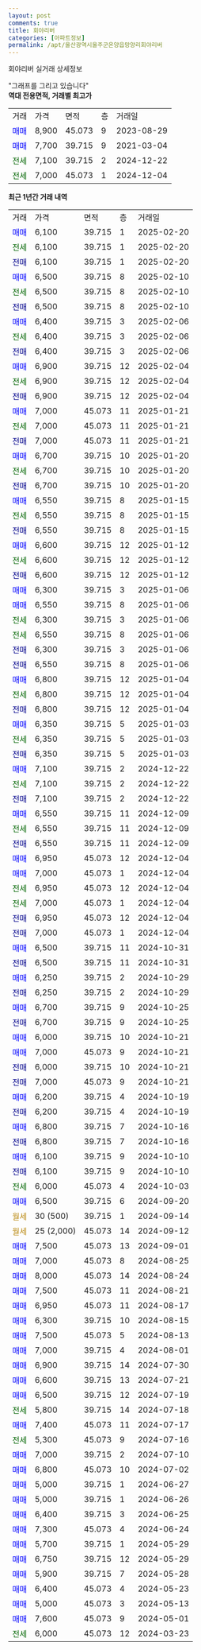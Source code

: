 ```yaml
---
layout: post
comments: true
title: 회야리버
categories: [아파트정보]
permalink: /apt/울산광역시울주군온양읍망양리회야리버
---
```


회야리버 실거래 상세정보

<script type="text/javascript">
  google.charts.load('current', {'packages':['line', 'corechart']});
  google.charts.setOnLoadCallback(drawChart);

  function drawChart() {
    var data = new google.visualization.DataTable();
    data.addColumn('date', '거래일');
    data.addColumn('number', "매매");
    data.addColumn('number', "전세");
    data.addColumn('number', "전매");

    data.addRows([[new Date(Date.parse("2025-02-20")), 6100, null, null], [new Date(Date.parse("2025-02-20")), null, 6100, null], [new Date(Date.parse("2025-02-20")), null, null, 6100], [new Date(Date.parse("2025-02-10")), 6500, null, null], [new Date(Date.parse("2025-02-10")), null, 6500, null], [new Date(Date.parse("2025-02-10")), null, null, 6500], [new Date(Date.parse("2025-02-06")), 6400, null, null], [new Date(Date.parse("2025-02-06")), null, 6400, null], [new Date(Date.parse("2025-02-06")), null, null, 6400], [new Date(Date.parse("2025-02-04")), 6900, null, null], [new Date(Date.parse("2025-02-04")), null, 6900, null], [new Date(Date.parse("2025-02-04")), null, null, 6900], [new Date(Date.parse("2025-01-21")), 7000, null, null], [new Date(Date.parse("2025-01-21")), null, 7000, null], [new Date(Date.parse("2025-01-21")), null, null, 7000], [new Date(Date.parse("2025-01-20")), 6700, null, null], [new Date(Date.parse("2025-01-20")), null, 6700, null], [new Date(Date.parse("2025-01-20")), null, null, 6700], [new Date(Date.parse("2025-01-15")), 6550, null, null], [new Date(Date.parse("2025-01-15")), null, 6550, null], [new Date(Date.parse("2025-01-15")), null, null, 6550], [new Date(Date.parse("2025-01-12")), 6600, null, null], [new Date(Date.parse("2025-01-12")), null, 6600, null], [new Date(Date.parse("2025-01-12")), null, null, 6600], [new Date(Date.parse("2025-01-06")), 6300, null, null], [new Date(Date.parse("2025-01-06")), 6550, null, null], [new Date(Date.parse("2025-01-06")), null, 6300, null], [new Date(Date.parse("2025-01-06")), null, 6550, null], [new Date(Date.parse("2025-01-06")), null, null, 6300], [new Date(Date.parse("2025-01-06")), null, null, 6550], [new Date(Date.parse("2025-01-04")), 6800, null, null], [new Date(Date.parse("2025-01-04")), null, 6800, null], [new Date(Date.parse("2025-01-04")), null, null, 6800], [new Date(Date.parse("2025-01-03")), 6350, null, null], [new Date(Date.parse("2025-01-03")), null, 6350, null], [new Date(Date.parse("2025-01-03")), null, null, 6350], [new Date(Date.parse("2024-12-22")), 7100, null, null], [new Date(Date.parse("2024-12-22")), null, 7100, null], [new Date(Date.parse("2024-12-22")), null, null, 7100], [new Date(Date.parse("2024-12-09")), 6550, null, null], [new Date(Date.parse("2024-12-09")), null, 6550, null], [new Date(Date.parse("2024-12-09")), null, null, 6550], [new Date(Date.parse("2024-12-04")), 6950, null, null], [new Date(Date.parse("2024-12-04")), 7000, null, null], [new Date(Date.parse("2024-12-04")), null, 6950, null], [new Date(Date.parse("2024-12-04")), null, 7000, null], [new Date(Date.parse("2024-12-04")), null, null, 6950], [new Date(Date.parse("2024-12-04")), null, null, 7000], [new Date(Date.parse("2024-10-31")), 6500, null, null], [new Date(Date.parse("2024-10-31")), null, null, 6500], [new Date(Date.parse("2024-10-29")), 6250, null, null], [new Date(Date.parse("2024-10-29")), null, null, 6250], [new Date(Date.parse("2024-10-25")), 6700, null, null], [new Date(Date.parse("2024-10-25")), null, null, 6700], [new Date(Date.parse("2024-10-21")), 6000, null, null], [new Date(Date.parse("2024-10-21")), 7000, null, null], [new Date(Date.parse("2024-10-21")), null, null, 6000], [new Date(Date.parse("2024-10-21")), null, null, 7000], [new Date(Date.parse("2024-10-19")), 6200, null, null], [new Date(Date.parse("2024-10-19")), null, null, 6200], [new Date(Date.parse("2024-10-16")), 6800, null, null], [new Date(Date.parse("2024-10-16")), null, null, 6800], [new Date(Date.parse("2024-10-10")), 6100, null, null], [new Date(Date.parse("2024-10-10")), null, null, 6100], [new Date(Date.parse("2024-10-03")), null, 6000, null], [new Date(Date.parse("2024-09-20")), 6500, null, null], [new Date(Date.parse("2024-09-14")), null, null, null], [new Date(Date.parse("2024-09-12")), null, null, null], [new Date(Date.parse("2024-09-01")), 7500, null, null], [new Date(Date.parse("2024-08-25")), 7000, null, null], [new Date(Date.parse("2024-08-24")), 8000, null, null], [new Date(Date.parse("2024-08-21")), 7500, null, null], [new Date(Date.parse("2024-08-17")), 6950, null, null], [new Date(Date.parse("2024-08-15")), 6300, null, null], [new Date(Date.parse("2024-08-13")), 7500, null, null], [new Date(Date.parse("2024-08-01")), 7000, null, null], [new Date(Date.parse("2024-07-30")), 6900, null, null], [new Date(Date.parse("2024-07-21")), 6600, null, null], [new Date(Date.parse("2024-07-19")), 6500, null, null], [new Date(Date.parse("2024-07-18")), null, 5800, null], [new Date(Date.parse("2024-07-17")), 7400, null, null], [new Date(Date.parse("2024-07-16")), null, 5300, null], [new Date(Date.parse("2024-07-10")), 7000, null, null], [new Date(Date.parse("2024-07-02")), 6800, null, null], [new Date(Date.parse("2024-06-27")), 5000, null, null], [new Date(Date.parse("2024-06-26")), 5000, null, null], [new Date(Date.parse("2024-06-25")), 6400, null, null], [new Date(Date.parse("2024-06-24")), 7300, null, null], [new Date(Date.parse("2024-05-29")), 5700, null, null], [new Date(Date.parse("2024-05-29")), 6750, null, null], [new Date(Date.parse("2024-05-28")), 5900, null, null], [new Date(Date.parse("2024-05-23")), 6400, null, null], [new Date(Date.parse("2024-05-13")), 5000, null, null], [new Date(Date.parse("2024-05-01")), 7600, null, null], [new Date(Date.parse("2024-03-23")), null, 6000, null]]);

    var options = {
      hAxis: {
        format: 'yyyy/MM/dd'
      },    
      lineWidth: 0,
      pointsVisible: true,    
      title: '최근 1년간 유형별 실거래가 분포',
      legend: { position: 'bottom' }
    };

    var formatter = new google.visualization.NumberFormat({pattern:'###,###'} );
    formatter.format(data, 1);
    formatter.format(data, 2);
    
    setTimeout(function() {
        var chart = new google.visualization.LineChart(document.getElementById('columnchart_material'));
        chart.draw(data, (options));
        document.getElementById('loading').style.display = 'none';
    }, 200);
  }
</script>


<div id="loading" style="z-index:20; display: block; margin-left: 0px">"그래프를 그리고 있습니다"</div>
<div id="columnchart_material" style="width: 95%; margin-left: 0px; display: block"></div>
<!-- contents start -->
<b>역대 전용면적, 거래별 최고가</b>
<table class="sortable">
    <tr>
      <td>거래</td>
      <td>가격</td>
      <td>면적</td>
      <td>층</td>
      <td>거래일</td>
    </tr>
        <tr>
          <td><a style="color: blue">매매</a></td>
          <td>8,900</td>
          <td>45.073</td>
          <td>9</td>
          <td>2023-08-29</td>
        </tr>            <tr>
          <td><a style="color: blue">매매</a></td>
          <td>7,700</td>
          <td>39.715</td>
          <td>9</td>
          <td>2021-03-04</td>
        </tr>        
        <tr>
              <td><a style="color: darkgreen">전세</a></td>
              <td>7,100</td>
              <td>39.715</td>
              <td>2</td>
              <td>2024-12-22</td>
            </tr>            <tr>
              <td><a style="color: darkgreen">전세</a></td>
              <td>7,000</td>
              <td>45.073</td>
              <td>1</td>
              <td>2024-12-04</td>
            </tr>        
    
</table>

<b>최근 1년간 거래 내역</b>

<table class="sortable">
    <tr>
      <td>거래</td>
      <td>가격</td>
      <td>면적</td>
      <td>층</td>
      <td>거래일</td>
    </tr>
    <tr>
      <td><a style="color: blue">매매</a></td>
      <td>6,100</td>
      <td>39.715</td>
      <td>1</td>
      <td>2025-02-20</td>
    </tr>          <tr>
      <td><a style="color: darkgreen">전세</a></td>
      <td>6,100</td>
      <td>39.715</td>
      <td>1</td>
      <td>2025-02-20</td>
    </tr>          <tr>
      <td><a style="color: darkblue">전매</a></td>
      <td>6,100</td>
      <td>39.715</td>
      <td>1</td>
      <td>2025-02-20</td>
    </tr>          <tr>
      <td><a style="color: blue">매매</a></td>
      <td>6,500</td>
      <td>39.715</td>
      <td>8</td>
      <td>2025-02-10</td>
    </tr>          <tr>
      <td><a style="color: darkgreen">전세</a></td>
      <td>6,500</td>
      <td>39.715</td>
      <td>8</td>
      <td>2025-02-10</td>
    </tr>          <tr>
      <td><a style="color: darkblue">전매</a></td>
      <td>6,500</td>
      <td>39.715</td>
      <td>8</td>
      <td>2025-02-10</td>
    </tr>          <tr>
      <td><a style="color: blue">매매</a></td>
      <td>6,400</td>
      <td>39.715</td>
      <td>3</td>
      <td>2025-02-06</td>
    </tr>          <tr>
      <td><a style="color: darkgreen">전세</a></td>
      <td>6,400</td>
      <td>39.715</td>
      <td>3</td>
      <td>2025-02-06</td>
    </tr>          <tr>
      <td><a style="color: darkblue">전매</a></td>
      <td>6,400</td>
      <td>39.715</td>
      <td>3</td>
      <td>2025-02-06</td>
    </tr>          <tr>
      <td><a style="color: blue">매매</a></td>
      <td>6,900</td>
      <td>39.715</td>
      <td>12</td>
      <td>2025-02-04</td>
    </tr>          <tr>
      <td><a style="color: darkgreen">전세</a></td>
      <td>6,900</td>
      <td>39.715</td>
      <td>12</td>
      <td>2025-02-04</td>
    </tr>          <tr>
      <td><a style="color: darkblue">전매</a></td>
      <td>6,900</td>
      <td>39.715</td>
      <td>12</td>
      <td>2025-02-04</td>
    </tr>          <tr>
      <td><a style="color: blue">매매</a></td>
      <td>7,000</td>
      <td>45.073</td>
      <td>11</td>
      <td>2025-01-21</td>
    </tr>          <tr>
      <td><a style="color: darkgreen">전세</a></td>
      <td>7,000</td>
      <td>45.073</td>
      <td>11</td>
      <td>2025-01-21</td>
    </tr>          <tr>
      <td><a style="color: darkblue">전매</a></td>
      <td>7,000</td>
      <td>45.073</td>
      <td>11</td>
      <td>2025-01-21</td>
    </tr>          <tr>
      <td><a style="color: blue">매매</a></td>
      <td>6,700</td>
      <td>39.715</td>
      <td>10</td>
      <td>2025-01-20</td>
    </tr>          <tr>
      <td><a style="color: darkgreen">전세</a></td>
      <td>6,700</td>
      <td>39.715</td>
      <td>10</td>
      <td>2025-01-20</td>
    </tr>          <tr>
      <td><a style="color: darkblue">전매</a></td>
      <td>6,700</td>
      <td>39.715</td>
      <td>10</td>
      <td>2025-01-20</td>
    </tr>          <tr>
      <td><a style="color: blue">매매</a></td>
      <td>6,550</td>
      <td>39.715</td>
      <td>8</td>
      <td>2025-01-15</td>
    </tr>          <tr>
      <td><a style="color: darkgreen">전세</a></td>
      <td>6,550</td>
      <td>39.715</td>
      <td>8</td>
      <td>2025-01-15</td>
    </tr>          <tr>
      <td><a style="color: darkblue">전매</a></td>
      <td>6,550</td>
      <td>39.715</td>
      <td>8</td>
      <td>2025-01-15</td>
    </tr>          <tr>
      <td><a style="color: blue">매매</a></td>
      <td>6,600</td>
      <td>39.715</td>
      <td>12</td>
      <td>2025-01-12</td>
    </tr>          <tr>
      <td><a style="color: darkgreen">전세</a></td>
      <td>6,600</td>
      <td>39.715</td>
      <td>12</td>
      <td>2025-01-12</td>
    </tr>          <tr>
      <td><a style="color: darkblue">전매</a></td>
      <td>6,600</td>
      <td>39.715</td>
      <td>12</td>
      <td>2025-01-12</td>
    </tr>          <tr>
      <td><a style="color: blue">매매</a></td>
      <td>6,300</td>
      <td>39.715</td>
      <td>3</td>
      <td>2025-01-06</td>
    </tr>          <tr>
      <td><a style="color: blue">매매</a></td>
      <td>6,550</td>
      <td>39.715</td>
      <td>8</td>
      <td>2025-01-06</td>
    </tr>          <tr>
      <td><a style="color: darkgreen">전세</a></td>
      <td>6,300</td>
      <td>39.715</td>
      <td>3</td>
      <td>2025-01-06</td>
    </tr>          <tr>
      <td><a style="color: darkgreen">전세</a></td>
      <td>6,550</td>
      <td>39.715</td>
      <td>8</td>
      <td>2025-01-06</td>
    </tr>          <tr>
      <td><a style="color: darkblue">전매</a></td>
      <td>6,300</td>
      <td>39.715</td>
      <td>3</td>
      <td>2025-01-06</td>
    </tr>          <tr>
      <td><a style="color: darkblue">전매</a></td>
      <td>6,550</td>
      <td>39.715</td>
      <td>8</td>
      <td>2025-01-06</td>
    </tr>          <tr>
      <td><a style="color: blue">매매</a></td>
      <td>6,800</td>
      <td>39.715</td>
      <td>12</td>
      <td>2025-01-04</td>
    </tr>          <tr>
      <td><a style="color: darkgreen">전세</a></td>
      <td>6,800</td>
      <td>39.715</td>
      <td>12</td>
      <td>2025-01-04</td>
    </tr>          <tr>
      <td><a style="color: darkblue">전매</a></td>
      <td>6,800</td>
      <td>39.715</td>
      <td>12</td>
      <td>2025-01-04</td>
    </tr>          <tr>
      <td><a style="color: blue">매매</a></td>
      <td>6,350</td>
      <td>39.715</td>
      <td>5</td>
      <td>2025-01-03</td>
    </tr>          <tr>
      <td><a style="color: darkgreen">전세</a></td>
      <td>6,350</td>
      <td>39.715</td>
      <td>5</td>
      <td>2025-01-03</td>
    </tr>          <tr>
      <td><a style="color: darkblue">전매</a></td>
      <td>6,350</td>
      <td>39.715</td>
      <td>5</td>
      <td>2025-01-03</td>
    </tr>          <tr>
      <td><a style="color: blue">매매</a></td>
      <td>7,100</td>
      <td>39.715</td>
      <td>2</td>
      <td>2024-12-22</td>
    </tr>          <tr>
      <td><a style="color: darkgreen">전세</a></td>
      <td>7,100</td>
      <td>39.715</td>
      <td>2</td>
      <td>2024-12-22</td>
    </tr>          <tr>
      <td><a style="color: darkblue">전매</a></td>
      <td>7,100</td>
      <td>39.715</td>
      <td>2</td>
      <td>2024-12-22</td>
    </tr>          <tr>
      <td><a style="color: blue">매매</a></td>
      <td>6,550</td>
      <td>39.715</td>
      <td>11</td>
      <td>2024-12-09</td>
    </tr>          <tr>
      <td><a style="color: darkgreen">전세</a></td>
      <td>6,550</td>
      <td>39.715</td>
      <td>11</td>
      <td>2024-12-09</td>
    </tr>          <tr>
      <td><a style="color: darkblue">전매</a></td>
      <td>6,550</td>
      <td>39.715</td>
      <td>11</td>
      <td>2024-12-09</td>
    </tr>          <tr>
      <td><a style="color: blue">매매</a></td>
      <td>6,950</td>
      <td>45.073</td>
      <td>12</td>
      <td>2024-12-04</td>
    </tr>          <tr>
      <td><a style="color: blue">매매</a></td>
      <td>7,000</td>
      <td>45.073</td>
      <td>1</td>
      <td>2024-12-04</td>
    </tr>          <tr>
      <td><a style="color: darkgreen">전세</a></td>
      <td>6,950</td>
      <td>45.073</td>
      <td>12</td>
      <td>2024-12-04</td>
    </tr>          <tr>
      <td><a style="color: darkgreen">전세</a></td>
      <td>7,000</td>
      <td>45.073</td>
      <td>1</td>
      <td>2024-12-04</td>
    </tr>          <tr>
      <td><a style="color: darkblue">전매</a></td>
      <td>6,950</td>
      <td>45.073</td>
      <td>12</td>
      <td>2024-12-04</td>
    </tr>          <tr>
      <td><a style="color: darkblue">전매</a></td>
      <td>7,000</td>
      <td>45.073</td>
      <td>1</td>
      <td>2024-12-04</td>
    </tr>          <tr>
      <td><a style="color: blue">매매</a></td>
      <td>6,500</td>
      <td>39.715</td>
      <td>11</td>
      <td>2024-10-31</td>
    </tr>          <tr>
      <td><a style="color: darkblue">전매</a></td>
      <td>6,500</td>
      <td>39.715</td>
      <td>11</td>
      <td>2024-10-31</td>
    </tr>          <tr>
      <td><a style="color: blue">매매</a></td>
      <td>6,250</td>
      <td>39.715</td>
      <td>2</td>
      <td>2024-10-29</td>
    </tr>          <tr>
      <td><a style="color: darkblue">전매</a></td>
      <td>6,250</td>
      <td>39.715</td>
      <td>2</td>
      <td>2024-10-29</td>
    </tr>          <tr>
      <td><a style="color: blue">매매</a></td>
      <td>6,700</td>
      <td>39.715</td>
      <td>9</td>
      <td>2024-10-25</td>
    </tr>          <tr>
      <td><a style="color: darkblue">전매</a></td>
      <td>6,700</td>
      <td>39.715</td>
      <td>9</td>
      <td>2024-10-25</td>
    </tr>          <tr>
      <td><a style="color: blue">매매</a></td>
      <td>6,000</td>
      <td>39.715</td>
      <td>10</td>
      <td>2024-10-21</td>
    </tr>          <tr>
      <td><a style="color: blue">매매</a></td>
      <td>7,000</td>
      <td>45.073</td>
      <td>9</td>
      <td>2024-10-21</td>
    </tr>          <tr>
      <td><a style="color: darkblue">전매</a></td>
      <td>6,000</td>
      <td>39.715</td>
      <td>10</td>
      <td>2024-10-21</td>
    </tr>          <tr>
      <td><a style="color: darkblue">전매</a></td>
      <td>7,000</td>
      <td>45.073</td>
      <td>9</td>
      <td>2024-10-21</td>
    </tr>          <tr>
      <td><a style="color: blue">매매</a></td>
      <td>6,200</td>
      <td>39.715</td>
      <td>4</td>
      <td>2024-10-19</td>
    </tr>          <tr>
      <td><a style="color: darkblue">전매</a></td>
      <td>6,200</td>
      <td>39.715</td>
      <td>4</td>
      <td>2024-10-19</td>
    </tr>          <tr>
      <td><a style="color: blue">매매</a></td>
      <td>6,800</td>
      <td>39.715</td>
      <td>7</td>
      <td>2024-10-16</td>
    </tr>          <tr>
      <td><a style="color: darkblue">전매</a></td>
      <td>6,800</td>
      <td>39.715</td>
      <td>7</td>
      <td>2024-10-16</td>
    </tr>          <tr>
      <td><a style="color: blue">매매</a></td>
      <td>6,100</td>
      <td>39.715</td>
      <td>9</td>
      <td>2024-10-10</td>
    </tr>          <tr>
      <td><a style="color: darkblue">전매</a></td>
      <td>6,100</td>
      <td>39.715</td>
      <td>9</td>
      <td>2024-10-10</td>
    </tr>          <tr>
      <td><a style="color: darkgreen">전세</a></td>
      <td>6,000</td>
      <td>45.073</td>
      <td>4</td>
      <td>2024-10-03</td>
    </tr>          <tr>
      <td><a style="color: blue">매매</a></td>
      <td>6,500</td>
      <td>39.715</td>
      <td>6</td>
      <td>2024-09-20</td>
    </tr>          <tr>
      <td><a style="color: darkgoldenrod">월세</a></td>
      <td>30 (500)</td>
      <td>39.715</td>
      <td>1</td>
      <td>2024-09-14</td>
    </tr>          <tr>
      <td><a style="color: darkgoldenrod">월세</a></td>
      <td>25 (2,000)</td>
      <td>45.073</td>
      <td>14</td>
      <td>2024-09-12</td>
    </tr>          <tr>
      <td><a style="color: blue">매매</a></td>
      <td>7,500</td>
      <td>45.073</td>
      <td>13</td>
      <td>2024-09-01</td>
    </tr>          <tr>
      <td><a style="color: blue">매매</a></td>
      <td>7,000</td>
      <td>45.073</td>
      <td>8</td>
      <td>2024-08-25</td>
    </tr>          <tr>
      <td><a style="color: blue">매매</a></td>
      <td>8,000</td>
      <td>45.073</td>
      <td>14</td>
      <td>2024-08-24</td>
    </tr>          <tr>
      <td><a style="color: blue">매매</a></td>
      <td>7,500</td>
      <td>45.073</td>
      <td>11</td>
      <td>2024-08-21</td>
    </tr>          <tr>
      <td><a style="color: blue">매매</a></td>
      <td>6,950</td>
      <td>45.073</td>
      <td>11</td>
      <td>2024-08-17</td>
    </tr>          <tr>
      <td><a style="color: blue">매매</a></td>
      <td>6,300</td>
      <td>39.715</td>
      <td>10</td>
      <td>2024-08-15</td>
    </tr>          <tr>
      <td><a style="color: blue">매매</a></td>
      <td>7,500</td>
      <td>45.073</td>
      <td>5</td>
      <td>2024-08-13</td>
    </tr>          <tr>
      <td><a style="color: blue">매매</a></td>
      <td>7,000</td>
      <td>39.715</td>
      <td>4</td>
      <td>2024-08-01</td>
    </tr>          <tr>
      <td><a style="color: blue">매매</a></td>
      <td>6,900</td>
      <td>39.715</td>
      <td>14</td>
      <td>2024-07-30</td>
    </tr>          <tr>
      <td><a style="color: blue">매매</a></td>
      <td>6,600</td>
      <td>39.715</td>
      <td>13</td>
      <td>2024-07-21</td>
    </tr>          <tr>
      <td><a style="color: blue">매매</a></td>
      <td>6,500</td>
      <td>39.715</td>
      <td>12</td>
      <td>2024-07-19</td>
    </tr>          <tr>
      <td><a style="color: darkgreen">전세</a></td>
      <td>5,800</td>
      <td>39.715</td>
      <td>14</td>
      <td>2024-07-18</td>
    </tr>          <tr>
      <td><a style="color: blue">매매</a></td>
      <td>7,400</td>
      <td>45.073</td>
      <td>11</td>
      <td>2024-07-17</td>
    </tr>          <tr>
      <td><a style="color: darkgreen">전세</a></td>
      <td>5,300</td>
      <td>45.073</td>
      <td>9</td>
      <td>2024-07-16</td>
    </tr>          <tr>
      <td><a style="color: blue">매매</a></td>
      <td>7,000</td>
      <td>39.715</td>
      <td>2</td>
      <td>2024-07-10</td>
    </tr>          <tr>
      <td><a style="color: blue">매매</a></td>
      <td>6,800</td>
      <td>45.073</td>
      <td>10</td>
      <td>2024-07-02</td>
    </tr>          <tr>
      <td><a style="color: blue">매매</a></td>
      <td>5,000</td>
      <td>39.715</td>
      <td>1</td>
      <td>2024-06-27</td>
    </tr>          <tr>
      <td><a style="color: blue">매매</a></td>
      <td>5,000</td>
      <td>39.715</td>
      <td>1</td>
      <td>2024-06-26</td>
    </tr>          <tr>
      <td><a style="color: blue">매매</a></td>
      <td>6,400</td>
      <td>39.715</td>
      <td>3</td>
      <td>2024-06-25</td>
    </tr>          <tr>
      <td><a style="color: blue">매매</a></td>
      <td>7,300</td>
      <td>45.073</td>
      <td>4</td>
      <td>2024-06-24</td>
    </tr>          <tr>
      <td><a style="color: blue">매매</a></td>
      <td>5,700</td>
      <td>39.715</td>
      <td>1</td>
      <td>2024-05-29</td>
    </tr>          <tr>
      <td><a style="color: blue">매매</a></td>
      <td>6,750</td>
      <td>39.715</td>
      <td>12</td>
      <td>2024-05-29</td>
    </tr>          <tr>
      <td><a style="color: blue">매매</a></td>
      <td>5,900</td>
      <td>39.715</td>
      <td>7</td>
      <td>2024-05-28</td>
    </tr>          <tr>
      <td><a style="color: blue">매매</a></td>
      <td>6,400</td>
      <td>45.073</td>
      <td>4</td>
      <td>2024-05-23</td>
    </tr>          <tr>
      <td><a style="color: blue">매매</a></td>
      <td>5,000</td>
      <td>45.073</td>
      <td>3</td>
      <td>2024-05-13</td>
    </tr>          <tr>
      <td><a style="color: blue">매매</a></td>
      <td>7,600</td>
      <td>45.073</td>
      <td>9</td>
      <td>2024-05-01</td>
    </tr>          <tr>
      <td><a style="color: darkgreen">전세</a></td>
      <td>6,000</td>
      <td>45.073</td>
      <td>12</td>
      <td>2024-03-23</td>
    </tr>      </table>
<!-- contents end -->    

